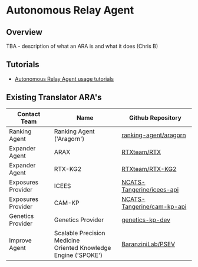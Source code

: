 # Autonomous Relay Agent

## Overview

TBA  - description of what an ARA is and what it does (Chris B)

## Tutorials

* [Autonomous Relay Agent usage tutorials](../guide-for-developers/tutorials/index.md)

## Existing Translator ARA's

| Contact Team       | Name                                                               | Github Repository                                                           |
|--------------------|--------------------------------------------------------------------|-----------------------------------------------------------------------------|
| Ranking Agent      | Ranking Agent ('Aragorn')                                          | [ranking-agent/aragorn](https://github.com/ranking-agent/aragorn)           |
| Expander Agent     | ARAX                                                               | [RTXteam/RTX](https://github.com/RTXteam/RTX)                               |
| Expander Agent     | RTX-KG2                                                            | [RTXteam/RTX-KG2](https://github.com/RTXteam/RTX-KG2)                       |
| Exposures Provider | ICEES                                                              | [NCATS-Tangerine/icees-api](https://github.com/NCATS-Tangerine/icees-api)   |
| Exposures Provider | CAM-KP                                                             | [NCATS-Tangerine/cam-kp-api](https://github.com/NCATS-Tangerine/cam-kp-api) |
| Genetics Provider  | Genetics Provider                                                  | [genetics-kp-dev](https://github.com/broadinstitute/genetics-kp-dev)        |
| Improve Agent      | Scalable Precision Medicine<br>Oriented Knowledge Engine ('SPOKE') | [BaranziniLab/PSEV](https://github.com/BaranziniLab/PSEV)                   |
